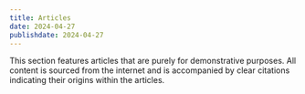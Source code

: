 ```yaml
---
title: Articles
date: 2024-04-27
publishdate: 2024-04-27
---
```


This section features articles that are purely for demonstrative purposes. All content is sourced from the internet and is accompanied by clear citations indicating their origins within the articles.
